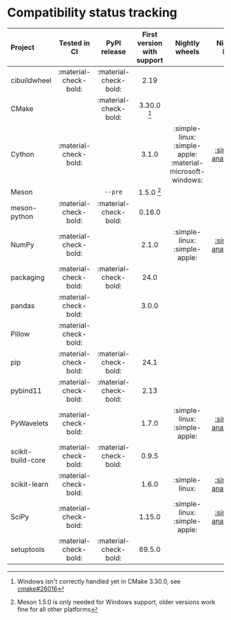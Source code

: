 # Compatibility status tracking



| Project       | Tested in CI     | PyPI release    | First version with support    | Nightly wheels    | Nightly link    |
|:--------------|:----------------:|:---------------:|:-----------------------------:|:-----------------:|:---------------:|
| cibuildwheel   | :material-check-bold: |   :material-check-bold:   | 2.19   |    |    |
| CMake    |    | :material-check-bold:    | 3.30.0 [^cmake]   |    |    |
| Cython       | :material-check-bold: |              | 3.1.0                      | :simple-linux: :simple-apple: :material-microsoft-windows: | [:simple-anaconda:](https://anaconda.org/scientific-python-nightly-wheels/cython/)       |
| Meson   |  | `--pre`    | 1.5.0 [^meson]   |    |    |
| meson-python   | :material-check-bold: |   :material-check-bold:   | 0.16.0   |    |    |
| NumPy        | :material-check-bold: |              | 2.1.0                      | :simple-linux: :simple-apple:                              | [:simple-anaconda:](https://anaconda.org/scientific-python-nightly-wheels/numpy/)        |
| packaging   | :material-check-bold: | :material-check-bold:   | 24.0   |   |   |
| pandas       | :material-check-bold: |   | 3.0.0    |    |    |
| Pillow       | :material-check-bold: ||    |    |    |    |
| pip   | :material-check-bold: | :material-check-bold:   | 24.1   |    |    |
| pybind11   | :material-check-bold: | :material-check-bold:   | 2.13   |    |    |
| PyWavelets   | :material-check-bold: |    | 1.7.0   | :simple-linux: :simple-apple:   | [:simple-anaconda:](https://anaconda.org/scientific-python-nightly-wheels/pywavelets/)   |
| scikit-build-core   | :material-check-bold: | :material-check-bold:   | 0.9.5  |    |    |
| scikit-learn | :material-check-bold: |     | 1.6.0    | :simple-linux:   | [:simple-anaconda:](https://anaconda.org/scientific-python-nightly-wheels/scikit-learn/) |
| SciPy        | :material-check-bold: |     | 1.15.0   | :simple-linux: :simple-apple:    | [:simple-anaconda:](https://anaconda.org/scientific-python-nightly-wheels/scipy/)        |
| setuptools   | :material-check-bold: | :material-check-bold:   | 69.5.0   |    |    |



[^cmake]:
    Windows isn't correctly handled yet in CMake 3.30.0, see [cmake#26016](https://gitlab.kitware.com/cmake/cmake/-/issues/26016)

[^meson]:
    Meson 1.5.0 is only needed for Windows support, older versions work fine for all other platforms

